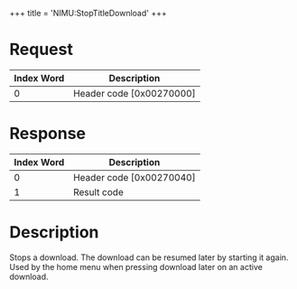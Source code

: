 +++
title = 'NIMU:StopTitleDownload'
+++

# Request

| Index Word | Description                |
|------------|----------------------------|
| 0          | Header code \[0x00270000\] |

# Response

| Index Word | Description                |
|------------|----------------------------|
| 0          | Header code \[0x00270040\] |
| 1          | Result code                |

# Description

Stops a download. The download can be resumed later by starting it
again. Used by the home menu when pressing download later on an active
download.
